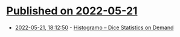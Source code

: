 # [Published on 2022-05-21](index.md)

* [2022-05-21, 18:12:50](https://news.ycombinator.com/item?id=31460342) - [Histogramo – Dice Statistics on Demand](https://www.histogramo.com/)
